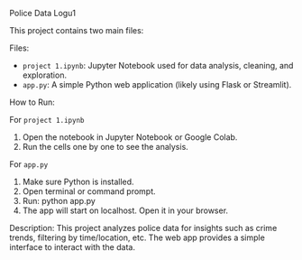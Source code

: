 Police Data Logu1

This project contains two main files:

Files:
- `project 1.ipynb`: Jupyter Notebook used for data analysis, cleaning, and exploration.
- `app.py`: A simple Python web application (likely using Flask or Streamlit).

How to Run:

For `project 1.ipynb`
1. Open the notebook in Jupyter Notebook or Google Colab.
2. Run the cells one by one to see the analysis.

For `app.py`
1. Make sure Python is installed.
2. Open terminal or command prompt.
3. Run:
   python app.py
4. The app will start on localhost. Open it in your browser.

Description:
This project analyzes police data for insights such as crime trends, filtering by time/location, etc. The web app provides a simple interface to interact with the data.

